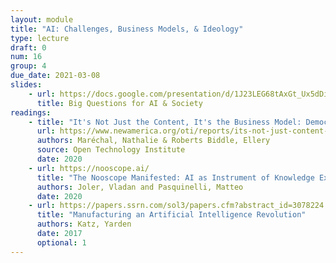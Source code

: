 ```yaml
---
layout: module
title: "AI: Challenges, Business Models, & Ideology"
type: lecture
draft: 0
num: 16
group: 4
due_date: 2021-03-08
slides:
    - url: https://docs.google.com/presentation/d/1J23LEG68tAxGt_Ux5dDi3yykpa90YrlxYHKTyFR-O4w/edit?usp=sharing
      title: Big Questions for AI & Society
readings:
    - title: "It's Not Just the Content, It's the Business Model: Democracy’s Online Speech Challenge"
      url: https://www.newamerica.org/oti/reports/its-not-just-content-its-business-model/
      authors: Maréchal, Nathalie & Roberts Biddle, Ellery
      source: Open Technology Institute
      date: 2020
    - url: https://nooscope.ai/
      title: "The Nooscope Manifested: AI as Instrument of Knowledge Extractivism"
      authors: Joler, Vladan and Pasquinelli, Matteo 
      date: 2020
    - url: https://papers.ssrn.com/sol3/papers.cfm?abstract_id=3078224
      title: "Manufacturing an Artificial Intelligence Revolution" 
      authors: Katz, Yarden
      date: 2017
      optional: 1
---
```


